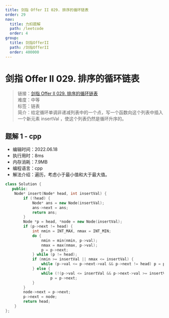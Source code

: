 ```yaml
---
title: 剑指 Offer II 029. 排序的循环链表
order: 29
nav:
  title: 力扣题解
  path: /leetcode
  order: 4
group:
  title: 剑指OfferII
  path: /剑指OfferII
  order: 400000
---
```


# 剑指 Offer II 029. 排序的循环链表

> 链接：[剑指 Offer II 029. 排序的循环链表](https://leetcode.cn/problems/4ueAj6/)  
> 难度：中等  
> 标签：链表  
> 简介：给定循环单调非递减列表中的一个点，写一个函数向这个列表中插入一个新元素 insertVal ，使这个列表仍然是循环升序的。

## 题解 1 - cpp

- 编辑时间：2022.06.18
- 执行用时：8ms
- 内存消耗：7.9MB
- 编程语言：cpp
- 解法介绍：遍历，考虑小于最小值和大于最大值。

```cpp
class Solution {
   public:
    Node* insert(Node* head, int insertVal) {
        if (!head) {
            Node* ans = new Node(insertVal);
            ans->next = ans;
            return ans;
        }
        Node *p = head, *node = new Node(insertVal);
        if (p->next != head) {
            int nmin = INT_MAX, nmax = INT_MIN;
            do {
                nmin = min(nmin, p->val);
                nmax = max(nmax, p->val);
                p = p->next;
            } while (p != head);
            if (nmin >= insertVal || nmax <= insertVal) {
                while (p->val <= p->next->val && p->next != head) p = p->next;
            } else {
                while (!(p->val <= insertVal && p->next->val >= insertVal))
                    p = p->next;
            }
        }
        node->next = p->next;
        p->next = node;
        return head;
    }
};
```
